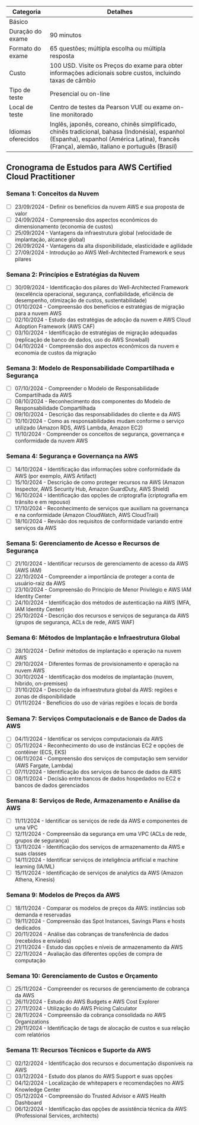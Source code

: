 | Categoria                     | Detalhes                                                                                       |
|-------------------------------|-----------------------------------------------------------------------------------------------|
| Básico                        |                                                                                               |
| Duração do exame              | 90 minutos                                                                                    |
| Formato do exame              | 65 questões; múltipla escolha ou múltipla resposta                                            |
| Custo                         | 100 USD. Visite os Preços do exame para obter informações adicionais sobre custos, incluindo taxas de câmbio |
| Tipo de teste                 | Presencial ou on-line                                                                          |
| Local de teste                | Centro de testes da Pearson VUE ou exame on-line monitorado                                   |
| Idiomas oferecidos            | Inglês, japonês, coreano, chinês simplificado, chinês tradicional, bahasa (Indonésia), espanhol (Espanha), espanhol (América Latina), francês (França), alemão, italiano e português (Brasil) |


## Cronograma de Estudos para AWS Certified Cloud Practitioner

### Semana 1: Conceitos da Nuvem

- [ ] 23/09/2024 - Definir os benefícios da nuvem AWS e sua proposta de valor
- [ ] 24/09/2024 - Compreensão dos aspectos econômicos do dimensionamento (economia de custos)
- [ ] 25/09/2024 - Vantagens da infraestrutura global (velocidade de implantação, alcance global)
- [ ] 26/09/2024 - Vantagens da alta disponibilidade, elasticidade e agilidade
- [ ] 27/09/2024 - Introdução ao AWS Well-Architected Framework e seus pilares

### Semana 2: Princípios e Estratégias da Nuvem

- [ ] 30/09/2024 - Identificação dos pilares do Well-Architected Framework (excelência operacional, segurança, confiabilidade, eficiência de desempenho, otimização de custos, sustentabilidade)
- [ ] 01/10/2024 - Compreensão dos benefícios e estratégias de migração para a nuvem AWS
- [ ] 02/10/2024 - Estudo das estratégias de adoção da nuvem e AWS Cloud Adoption Framework (AWS CAF)
- [ ] 03/10/2024 - Identificação de estratégias de migração adequadas (replicação de banco de dados, uso do AWS Snowball)
- [ ] 04/10/2024 - Compreensão dos aspectos econômicos da nuvem e economia de custos da migração

### Semana 3: Modelo de Responsabilidade Compartilhada e Segurança

- [ ] 07/10/2024 - Compreender o Modelo de Responsabilidade Compartilhada da AWS
- [ ] 08/10/2024 - Reconhecimento dos componentes do Modelo de Responsabilidade Compartilhada
- [ ] 09/10/2024 - Descrição das responsabilidades do cliente e da AWS
- [ ] 10/10/2024 - Como as responsabilidades mudam conforme o serviço utilizado (Amazon RDS, AWS Lambda, Amazon EC2)
- [ ] 11/10/2024 - Compreender os conceitos de segurança, governança e conformidade da nuvem AWS

### Semana 4: Segurança e Governança na AWS

- [ ] 14/10/2024 - Identificação das informações sobre conformidade da AWS (por exemplo, AWS Artifact)
- [ ] 15/10/2024 - Descrição de como proteger recursos na AWS (Amazon Inspector, AWS Security Hub, Amazon GuardDuty, AWS Shield)
- [ ] 16/10/2024 - Identificação das opções de criptografia (criptografia em trânsito e em repouso)
- [ ] 17/10/2024 - Reconhecimento de serviços que auxiliam na governança e na conformidade (Amazon CloudWatch, AWS CloudTrail)
- [ ] 18/10/2024 - Revisão dos requisitos de conformidade variando entre serviços da AWS

### Semana 5: Gerenciamento de Acesso e Recursos de Segurança

- [ ] 21/10/2024 - Identificar recursos de gerenciamento de acesso da AWS (AWS IAM)
- [ ] 22/10/2024 - Compreender a importância de proteger a conta de usuário-raiz da AWS
- [ ] 23/10/2024 - Compreensão do Princípio de Menor Privilégio e AWS IAM Identity Center
- [ ] 24/10/2024 - Identificação dos métodos de autenticação na AWS (MFA, IAM Identity Center)
- [ ] 25/10/2024 - Descrição dos recursos e serviços de segurança da AWS (grupos de segurança, ACLs de rede, AWS WAF)

### Semana 6: Métodos de Implantação e Infraestrutura Global

- [ ] 28/10/2024 - Definir métodos de implantação e operação na nuvem AWS
- [ ] 29/10/2024 - Diferentes formas de provisionamento e operação na nuvem AWS
- [ ] 30/10/2024 - Identificação dos modelos de implantação (nuvem, híbrido, on-premises)
- [ ] 31/10/2024 - Descrição da infraestrutura global da AWS: regiões e zonas de disponibilidade
- [ ] 01/11/2024 - Benefícios do uso de várias regiões e locais de borda

### Semana 7: Serviços Computacionais e de Banco de Dados da AWS

- [ ] 04/11/2024 - Identificar os serviços computacionais da AWS
- [ ] 05/11/2024 - Reconhecimento do uso de instâncias EC2 e opções de contêiner (ECS, EKS)
- [ ] 06/11/2024 - Compreensão dos serviços de computação sem servidor (AWS Fargate, Lambda)
- [ ] 07/11/2024 - Identificação dos serviços de banco de dados da AWS
- [ ] 08/11/2024 - Decisão entre bancos de dados hospedados no EC2 e bancos de dados gerenciados

### Semana 8: Serviços de Rede, Armazenamento e Análise da AWS

- [ ] 11/11/2024 - Identificar os serviços de rede da AWS e componentes de uma VPC
- [ ] 12/11/2024 - Compreensão da segurança em uma VPC (ACLs de rede, grupos de segurança)
- [ ] 13/11/2024 - Identificação dos serviços de armazenamento da AWS e suas classes
- [ ] 14/11/2024 - Identificar serviços de inteligência artificial e machine learning (IA/ML)
- [ ] 15/11/2024 - Identificação de serviços de analytics da AWS (Amazon Athena, Kinesis)

### Semana 9: Modelos de Preços da AWS

- [ ] 18/11/2024 - Comparar os modelos de preços da AWS: instâncias sob demanda e reservadas
- [ ] 19/11/2024 - Compreensão das Spot Instances, Savings Plans e hosts dedicados
- [ ] 20/11/2024 - Análise das cobranças de transferência de dados (recebidos e enviados)
- [ ] 21/11/2024 - Estudo das opções e níveis de armazenamento da AWS
- [ ] 22/11/2024 - Avaliação das diferentes opções de compra de computação

### Semana 10: Gerenciamento de Custos e Orçamento

- [ ] 25/11/2024 - Compreender os recursos de gerenciamento de cobrança da AWS
- [ ] 26/11/2024 - Estudo do AWS Budgets e AWS Cost Explorer
- [ ] 27/11/2024 - Utilização do AWS Pricing Calculator
- [ ] 28/11/2024 - Compreensão da cobrança consolidada no AWS Organizations
- [ ] 29/11/2024 - Identificação de tags de alocação de custos e sua relação com relatórios

### Semana 11: Recursos Técnicos e Suporte da AWS

- [ ] 02/12/2024 - Identificação dos recursos e documentação disponíveis na AWS
- [ ] 03/12/2024 - Estudo dos planos do AWS Support e suas opções
- [ ] 04/12/2024 - Localização de whitepapers e recomendações no AWS Knowledge Center
- [ ] 05/12/2024 - Compreensão do Trusted Advisor e AWS Health Dashboard
- [ ] 06/12/2024 - Identificação das opções de assistência técnica da AWS (Professional Services, architects)
